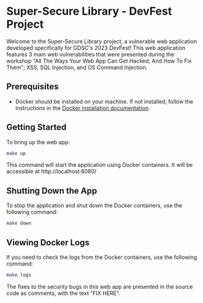 # Super-Secure Library - DevFest Project

Welcome to the Super-Secure Library project, a vulnerable web application developed specifically for GDSC's 2023 DevFest!
This web application features 3 main web vulnerabilities that were presented during the workshop "All The Ways Your Web App Can Get Hacked, And How To Fix Them"; XSS, SQL Injection, and OS Command Injection.

## Prerequisites
- Docker should be installed on your machine. If not installed, follow the instructions in the [Docker installation documentation](https://docs.docker.com/get-docker/).

## Getting Started
To bring up the web app:

```bash
make up
```

This command will start the application using Docker containers. It will be accessible at http://localhost:8080/

## Shutting Down the App
To stop the application and shut down the Docker containers, use the following command:

```bash
make down
```

## Viewing Docker Logs
If you need to check the logs from the Docker containers, use the following command:

```bash
make logs
```

The fixes to the security bugs in this web app are presented in the source code as comments, with the text "FIX HERE".
